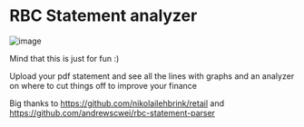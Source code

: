 # RBC Statement analyzer

![image](https://github.com/user-attachments/assets/7761101a-5dab-495b-b23e-b604b6dabce1)

Mind that this is just for fun :)

Upload your pdf statement and see all the lines with graphs and an analyzer on where to cut things off to improve your finance

Big thanks to https://github.com/nikolailehbrink/retail and https://github.com/andrewscwei/rbc-statement-parser
